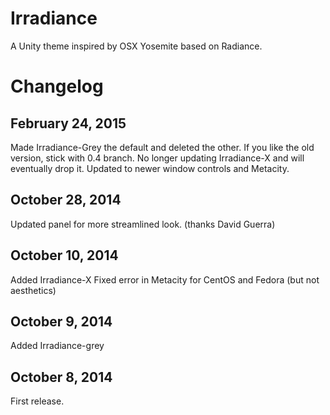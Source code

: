 Irradiance
==========

A Unity theme inspired by OSX Yosemite based on Radiance.


Changelog
=========

February 24, 2015
----------------------
Made Irradiance-Grey the default and deleted the other.  If you like the old version, stick with 0.4 branch.  No longer updating Irradiance-X and will eventually drop it.  Updated to newer window controls and Metacity.

October 28, 2014
----------------------
Updated panel for more streamlined look. (thanks David Guerra)

October 10, 2014
---------------
Added Irradiance-X
Fixed error in Metacity for CentOS and Fedora (but not aesthetics)

October 9, 2014
---------------
Added Irradiance-grey

October 8, 2014
---------------
First release.
